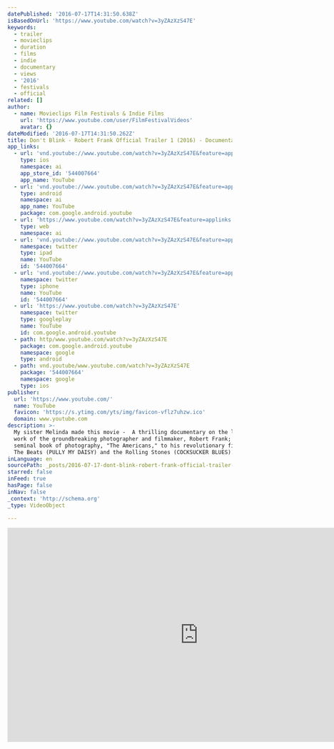 ```yaml
---
datePublished: '2016-07-17T14:31:50.638Z'
isBasedOnUrl: 'https://www.youtube.com/watch?v=3yZAzXzS47E'
keywords:
  - trailer
  - movieclips
  - duration
  - films
  - indie
  - documentary
  - views
  - '2016'
  - festivals
  - official
related: []
author:
  - name: Movieclips Film Festivals & Indie Films
    url: 'https://www.youtube.com/user/FilmFestivalVideos'
    avatar: {}
dateModified: '2016-07-17T14:31:50.262Z'
title: Don't Blink - Robert Frank Official Trailer 1 (2016) - Documentary HD
app_links:
  - url: 'vnd.youtube://www.youtube.com/watch?v=3yZAzXzS47E&feature=applinks'
    type: ios
    namespace: ai
    app_store_id: '544007664'
    app_name: YouTube
  - url: 'vnd.youtube://www.youtube.com/watch?v=3yZAzXzS47E&feature=applinks'
    type: android
    namespace: ai
    app_name: YouTube
    package: com.google.android.youtube
  - url: 'https://www.youtube.com/watch?v=3yZAzXzS47E&feature=applinks'
    type: web
    namespace: ai
  - url: 'vnd.youtube://www.youtube.com/watch?v=3yZAzXzS47E&feature=applinks'
    namespace: twitter
    type: ipad
    name: YouTube
    id: '544007664'
  - url: 'vnd.youtube://www.youtube.com/watch?v=3yZAzXzS47E&feature=applinks'
    namespace: twitter
    type: iphone
    name: YouTube
    id: '544007664'
  - url: 'https://www.youtube.com/watch?v=3yZAzXzS47E'
    namespace: twitter
    type: googleplay
    name: YouTube
    id: com.google.android.youtube
  - path: http/www.youtube.com/watch?v=3yZAzXzS47E
    package: com.google.android.youtube
    namespace: google
    type: android
  - path: vnd.youtube/www.youtube.com/watch?v=3yZAzXzS47E
    package: '544007664'
    namespace: google
    type: ios
publisher:
  url: 'https://www.youtube.com/'
  name: YouTube
  favicon: 'https://s.ytimg.com/yts/img/favicon-vflz7uhzw.ico'
  domain: www.youtube.com
description: >-
  My sister Melinda made this movie -  A thrilling documentary on the life and
  work of the groundbreaking photographer and filmmaker, Robert Frank; from his
  seminal book of photography, "The Americans," to his revolutionary films with
  The Beats (PULLY MY DAISY) and the Rolling Stones (COCKSUCKER BLUES).
inLanguage: en
sourcePath: _posts/2016-07-17-dont-blink-robert-frank-official-trailer-1-2016-docum.md
starred: false
inFeed: true
hasPage: false
inNav: false
_context: 'http://schema.org'
_type: VideoObject

---
```

<iframe src="https://cdn.embedly.com/widgets/media.html?src=https%3A%2F%2Fwww.youtube.com%2Fembed%2F3yZAzXzS47E%3Ffeature%3Doembed&amp;url=http%3A%2F%2Fwww.youtube.com%2Fwatch%3Fv%3D3yZAzXzS47E&amp;image=https%3A%2F%2Fi.ytimg.com%2Fvi%2F3yZAzXzS47E%2Fhqdefault.jpg&amp;key=b7d04c9b404c499eba89ee7072e1c4f7&amp;type=text%2Fhtml&amp;schema=youtube" width="854" height="480" scrolling="no" frameborder="0" allowfullscreen="" style=""></iframe>